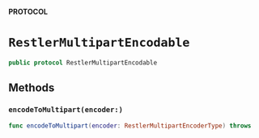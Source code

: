 **PROTOCOL**

# `RestlerMultipartEncodable`

```swift
public protocol RestlerMultipartEncodable
```

## Methods
### `encodeToMultipart(encoder:)`

```swift
func encodeToMultipart(encoder: RestlerMultipartEncoderType) throws
```
